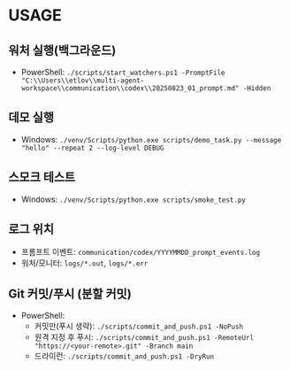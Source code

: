 # USAGE

## 워처 실행(백그라운드)
- PowerShell: `./scripts/start_watchers.ps1 -PromptFile "C:\\Users\\etlov\\multi-agent-workspace\\communication\\codex\\20250823_01_prompt.md" -Hidden`

## 데모 실행
- Windows: `./venv/Scripts/python.exe scripts/demo_task.py --message "hello" --repeat 2 --log-level DEBUG`

## 스모크 테스트
- Windows: `./venv/Scripts/python.exe scripts/smoke_test.py`

## 로그 위치
- 프롬프트 이벤트: `communication/codex/YYYYMMDD_prompt_events.log`
- 워처/모니터: `logs/*.out`, `logs/*.err`

## Git 커밋/푸시 (분할 커밋)
- PowerShell:
  - 커밋만(푸시 생략): `./scripts/commit_and_push.ps1 -NoPush`
  - 원격 지정 후 푸시: `./scripts/commit_and_push.ps1 -RemoteUrl "https://<your-remote>.git" -Branch main`
  - 드라이런: `./scripts/commit_and_push.ps1 -DryRun`

